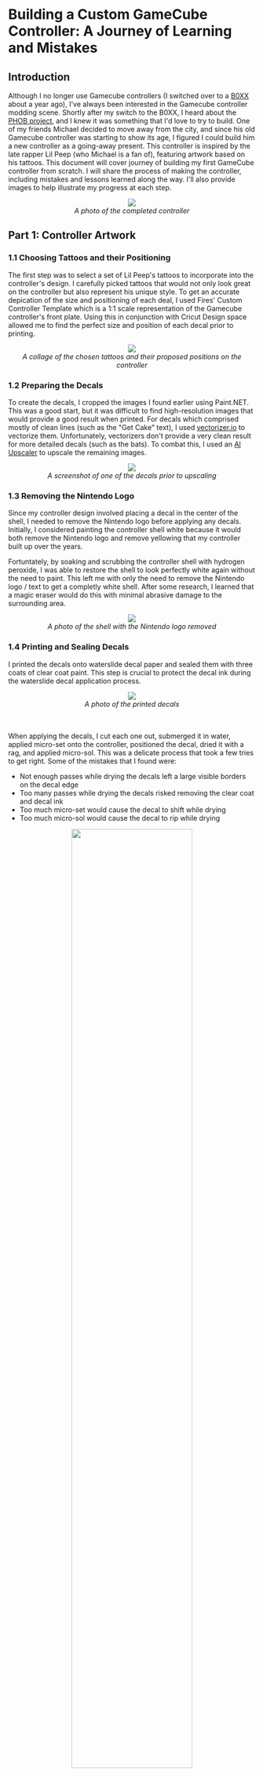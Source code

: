 # Building a Custom GameCube Controller: A Journey of Learning and Mistakes

## Introduction

Although I no longer use Gamecube controllers (I switched over to a [B0XX](https://b0xx.com/) about a year ago), I've always been interested in the Gamecube controller modding scene. Shortly after my switch to the B0XX, I heard about the [PHOB project](https://github.com/PhobGCC/PhobGCC-doc), and I knew it was something that I'd love to try to build. One of my friends Michael decided to move away from the city, and since his old Gamecube controller was starting to show its age, I figured I could build him a new controller as a going-away present. This controller is inspired by the late rapper Lil Peep (who Michael is a fan of), featuring artwork based on his tattoos. This document will cover journey of building my first GameCube controller from scratch. I will share the process of making the controller, including mistakes and lessons learned along the way. I'll also provide images to help illustrate my progress at each step.

<center><img src="picture1.JPEG"></center>

<center><i>A photo of the completed controller</i></center>

## Part 1: Controller Artwork

### 1.1 Choosing Tattoos and their Positioning

The first step was to select a set of Lil Peep's tattoos to incorporate into the controller's design. I carefully picked tattoos that would not only look great on the controller but also represent his unique style. To get an accurate depication of the size and positioning of each deal, I used Fires' Custom Controller Template which is a 1:1 scale representation of the Gamecube controller's front plate. Using this in conjunction with Cricut Design space allowed me to find the perfect size and position of each decal prior to printing.

<center><img src="picture3.JPEG"></center>

<center><i>A collage of the chosen tattoos and their proposed positions on the controller</i></center>

### 1.2 Preparing the Decals

To create the decals, I cropped the images I found earlier using Paint.NET. This was a good start, but it was difficult to find high-resolution images that would provide a good result when printed. For decals which comprised mostly of clean lines (such as the "Get Cake" text), I used [vectorizer.io](vectorizer.io) to vectorize them. Unfortunately, vectorizers don't provide a very clean result for more detailed decals (such as the bats). To combat this, I used an [AI Upscaler](imgupscaler.com) to upscale the remaining images.

<center><img src="picture4.JPG"></center>

<center><i>A screenshot of one of the decals prior to upscaling</i></center>

### 1.3 Removing the Nintendo Logo

Since my controller design involved placing a decal in the center of the shell, I needed to remove the Nintendo logo before applying any decals. Initially, I considered painting the controller shell white because it would both remove the Nintendo logo and remove yellowing that my controller built up over the years.

Fortuntately, by soaking and scrubbing the controller shell with hydrogen peroxide, I was able to restore the shell to look perfectly white again without the need to paint. This left me with only the need to remove the Nintendo logo / text to get a completly white shell. After some research, I learned that a magic eraser would do this with minimal abrasive damage to the surrounding area.

<center><img src="picture2.JPEG"></center>

<center><i>A photo of the shell with the Nintendo logo removed</i></center>

### 1.4 Printing and Sealing Decals

I printed the decals onto waterslide decal paper and sealed them with three coats of clear coat paint. This step is crucial to protect the decal ink during the waterslide decal application process.

<center><img src="picture5.JPEG"></center>

<center><i>A photo of the printed decals</i></center>
<br/><br/>

When applying the decals, I cut each one out, submerged it in water, applied micro-set onto the controller, positioned the decal, dried it with a rag, and applied micro-sol. This was a delicate process that took a few tries to get right. Some of the mistakes that I found were:
- Not enough passes while drying the decals left a large visible borders on the decal edge
- Too many passes while drying the decals risked removing the clear coat and decal ink
- Too much micro-set would cause the decal to shift while drying
- Too much micro-sol would cause the decal to rip while drying

<center><img src="picture6.JPEG"  width=70% height=70%></center>

<center><i>A photo showing the decal application process</i></center>

### 1.5 Clear Coat Application and Safety Precautions

After applying the decals, I used a 2K automotive clear coat to seal and protect them. 2K paint is a two-component paint that, when mixed, creates a durable and high-gloss finish. 2K clear paint was necessary to provide a smooth enough finish for comfortable use and to protect against degradation from oily hands. Unfortunately, 2K paint is also highly toxic, so I took precautions by wearing a respirator, goggles, and a paint suit during the painting process. 

Three coats of clear coat over the controller shell was enough to confidently seal in the decals. Since I was paining outside, I had to also take precautions to prevent contaminants such as dust from getting onto the shell while drying. Letting the shells dry under tupperware allowed for this protection with the small inconvenience of increasing the paint's curing time.

<center><img src="picture7.JPEG"></center>

<center><i>A photo of me wearing the paint suit, respirator, and goggles</i></center>

### 1.6 Decal Sanding and Finishing

Once the clear coat had cured, I noticed that there were still large visible edges over many of the decals. By sanding the decals with ~3000 grit sandpaper, I was able to level the surface and hide the decal borders. This was also a delicate process as sanding too deep would result in damage to the decals, while sanding too little would keep the borders visible. In hindsight, the optimal way to remove borders with minimal risk or damage to the finish would have been to alternate between to apply an additional layer of clear coat after the sanding process.

After sanding, the finish was no longer perfectly even throughout the controller. I was able to restore the clear coat's original finish by applying a light scratch remover along with an acrylic shine to the shell.

<center><img src="picture8.JPEG"></center>

<center><i>A photo of the decals before sanding and sanding and polishing the decal edges</i></center>

### 1.7 Mistakes and Lessons Learned

During the artwork process, I encountered a few challenges. Initially, I tried using a Cricut machine to cut the decals after printing them onto waterslide decal paper. However, the cuts were messy, and I decided to cut them by hand instead.

<center><img src="picture9.JPEG"></center>

<center><i>A photo displaying the damage caused when using a Cricut machine to cut the decals</i></center>

## Part 2: Custom Picture Buttons

### 2.1 Designing and Ordering Picture Buttons

The picture buttons were the only portion of the controller which I wasn't able to complete myself. While there are resin casing resources available to me, I had concerns about my abililty to create buttons that were the right size. I was also concerned that they wouldn't end up looking up to the standard set by a controller modders that specialize in resin casted picture buttons.

I designed and ordered picture buttons buttons that featured Lil Peep's tattoos from [No Jon's Mods](https://twitter.com/NoJonsMods), a controller modder who specifically specializes in creating picture buttons.

<center><img src="picture10.PNG"></center>

<center><i>A photo of the proposed picture buttons with Lil Peep's tattoos</i></center>

### 2.2 Installing the Picture Buttons

Once the picture buttons arrived, I carefully installed them into the controller, making sure they fit and functioned properly.

<center><img src="picture11.PNG"></center>

<center><i>A photo of a controller with the custom picture buttons installed</i></center>

### 2.3 Mistakes and Lessons Learned

Thankfully, I encountered no significant issues during the picture button design and installation process. The only issue I encountered was the lack of timeliness from the modder I worked with - it took nearly two months to actually have these buttons's made, and they arrived less than a week before I had to give the controller away! 

## Part 3: PHOB Motherboard Installation

### 3.1 Harvesting Parts from a Donor Controller

To build this custom controller, I used my Japanese White GameCube controller as a donor, as it checked all the boxes I needed out of a donor - It had a white shell, Type-3 stickboxes, and (relatively) minimal wear to the components I needed to harvest. The process involved disassembling the donor controller and harvesting the necessary components, which are listed in the next section.

### 3.2 Soldering Components

I swapped the original motherboard for a PHOB motherboard, which incorporates hall-effect sensor sticks. This required soldering the following components to the new motherboard:
- Controller cable
- 2x Trigger potentiometers
- 2x trigger paddles
- C stick ribbon cable

<center><img src="picture12.JPEG"></center>

<center><i>A photo of the motherboard, magnets, and magnet holders before soldering</i></center>
<br/><br/>

<center><img src="picture20.JPEG"></center>

<center><i>A photo of the motherboard after the soldering and assembly process</i></center>

### 3.3 Cleaning and Lubricating Stickboxes

To ensure smooth operation, I disassembled and cleaned the stickboxes with isopropyl alcohol before applying keyboard switch lubricant to ensure for smooth stickbox travel.

<center><img src="picture13.JPEG"></center>

<center><i>A photo of the cleaned and lubricated stickboxes</i></center>

### 3.2 Installing Magnets and Attaching Stickboxes to the PHOB Motherboard

To prepare the stickboxes for the PHOB motherboard, I began by gluing the magnets to their 3D printed nylon magnet holders using Loctite super glue. Then, I glued the magnet holders to the pegs of the stickboxes. Once the glue had dryed, I secured the stickboxes to the PHOB motherboard.

<center><img src="picture14.JPEG"></center>

<center><i>A photo of the stickboxes with the magnets attached to the stickbox pegs</i></center>

### 3.4 Mistakes and Lessons Learned

Initially, I encountered an issue when trying to close the controller. I needed to trim down the button pads more than advised in the build gide to ensure a proper fit. Through this challenge, I learned the importance of adjusting to the unique requirements of custom parts.

<center><img src="picture21.JPEG"></center>

<center><i>A photo of the controller unable to be closed due to a large gap</i></center>

## Part 4: Quality of Life Improvements

### 4.1 Torx Screw Replacement

To make future reassembly easier, I replaced all screws on the controller (shell, trigger brackets, stickboxs) with torx screws.

<center><img src="picture15.JPEG"></center>

<center><i>A photo of the controller's back shell assembled with torx screws</i></center>

### 4.2 Trigger Upgrades

Following [Fires Customs Stage 1 Triggers Guide](https://firescc.com/fires-triggers-stage-1), I experimented with various combinations of different length trigger plugs, different numbers of o-rings, and different amounts of silicone tape to achieve the right feel. After several attempts, I finally found the optimal setup for both triggers.

Both triggers received aftermarket ["Rienne springs"](https://www.riennecustoms.com/shop/aftermarket-gamecube-controller-trigger-springs-set-of-2-pre-lubed/) and low friction silicone tape to increase travel smoothness. The left trigger was given a long trigger plug, two o-rings, and was set to digital-only mode to serve as a powershield button, while the right trigger had no plug or o-rings added to remain a general-purpose (analog + digital) trigger. 

<center><img src="picture16.JPEG"></center>

<center><i>A photo of the triggers with trigger plugs installed</i></center>

### 4.3 Stickbox Spring Replacement

The donor controller I supplied has seen many games throughout its years, meaning that the stickboxes were quite worn in. To ensure for longevity of the controller, I replaced the stickbox springs with fresh springs. I chose to use the newest revision stickboxes ([CFS8280-500020-00 E4 (T3)](https://gccontrollerlibrary.com/guides/gamecube-controller-internals-guide/)) as these are known to have the stiffest springs. While one of the PHOB's features is a snapback reduction signal filter, using a stiffer spring allows for natural snapback reduction without incurring the responsiveness reduction that this filter introduces.

The combination of the new stickbox spring along with the stickbox lubricant has made the controller feel super responsive.

### 4.4 Mouseclick Z

When ordering the PHOB motherboard, the board provider had an option to include a mouseclick style Z button switch, which I opted for. This switch came pre-soldered to the board, which can be see in the original PHOB motherboard photo above. This switch improves the feel of the Z button, giving it a more tactile, "mouseclick" feel.

### 4.5 Out of Scope Considerations

I considered adding shell notches to the controller but decided against them. While I was able to successfully add hybrid max-distance wavedash + firefox notchs with the correct coordinates (Y->0.33) on one of my other controller shells, they felt quite difficult to slot the stick into, which wasn't up to the quality I would have liked for this controller. Had I had additional shells to practice on, I would have continued learning to add notches, but it wasn't worth the of risk damaging the only white shell I had. 

I also considered adding an aftermarket paracord cable to the controller, but ultimately decided against it because aftermarket gamecube cables have a higher failure rate than OEM cables.

<center><img src="picture18.JPEG"></center>

<center><i>A photo of notches that I added to my Emerald Blue Gamecube controller</i></center>

## Conclusion

Throughout this journey, I've learned that building a custom GameCube controller is a challenging but rewarding process. By learning from my mistakes and sharing my experiences, I hope this blog post can help others who embark on a similar journey. I'm thrilled with how the final product turned out, and I'm sure Michael will love his one-of-a-kind Lil Peep-inspired controller.

<center><img src="picture19.JPEG"></center>

<center><i>A photo of the completed controller</i></center>
